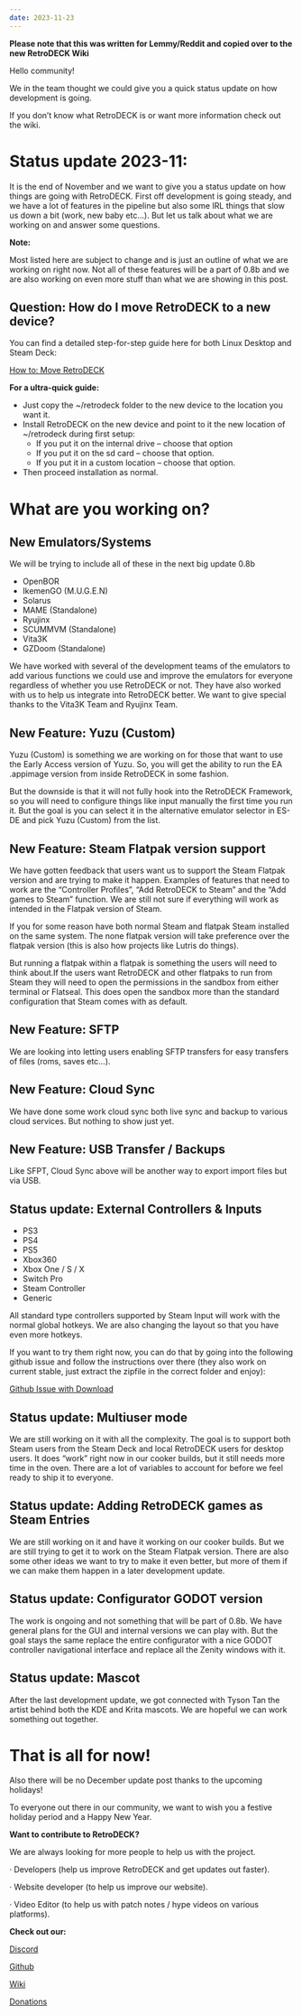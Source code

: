 ```yaml
---
date: 2023-11-23
---
```


**Please note that this was written for Lemmy/Reddit and copied over to the new RetroDECK Wiki**

Hello community!

We in the team thought we could give you a quick status update on how development is going.

If you don’t know what RetroDECK is or want more information check out the wiki.

# Status update 2023-11:

It is the end of November and we want to give you a status update on  how things are going with RetroDECK. First off development is going  steady, and we have a lot of features in the pipeline but also some IRL  things that slow us down a bit (work, new baby etc…). But let us talk  about what we are working on and answer some questions.

<!-- more -->

**Note:**

Most listed here are subject to change and is just an outline of what  we are working on right now. Not all of these features will be a part  of 0.8b and we are also working on even more stuff than what we are  showing in this post.

##

## Question: How do I move RetroDECK to a new device?

You can find a detailed step-for-step guide here for both Linux Desktop and Steam Deck:

[How to: Move RetroDECK](https://github.com/XargonWan/RetroDECK/wiki/How-to%3A-Move-RetroDECK-to-a-new-device)

**For a ultra-quick guide:**



* Just copy the \~/retrodeck folder to the new device to the location you want it.
* Install RetroDECK on the new device and point to it the new location of \~/retrodeck during first setup:
   * If you put it on the internal drive – choose that option
   * If you put it on the sd card – choose that option.
   * If you put it in a custom location – choose that option.
* Then proceed installation as normal.



# What are you working on?

## New Emulators/Systems

We will be trying to include all of these in the next big update 0.8b



* OpenBOR
* IkemenGO (M.U.G.E.N)
* Solarus
* MAME (Standalone)
* Ryujinx
* SCUMMVM (Standalone)
* Vita3K
* GZDoom (Standalone)

We have worked with several of the development teams of the emulators  to add various functions we could use and improve the emulators for  everyone regardless of whether you use RetroDECK or not. They have also  worked with us to help us integrate into RetroDECK better. We want to  give special thanks to the Vita3K Team and Ryujinx Team.

## New Feature: Yuzu (Custom)

Yuzu (Custom) is something we are working on for those that want to  use the Early Access version of Yuzu. So, you will get the ability to  run the EA .appimage version from inside RetroDECK in some fashion.

But the downside is that it will not fully hook into the RetroDECK  Framework, so you will need to configure things like input manually the  first time you run it.  But the goal is you can select it in the  alternative emulator selector in ES-DE and pick Yuzu (Custom) from the  list.

## New Feature: Steam Flatpak version support

We have gotten feedback that users want us to support the Steam  Flatpak version and are trying to make it happen. Examples of features  that need to work are the “Controller Profiles”, “Add RetroDECK to  Steam” and the “Add games to Steam” function. We are still not sure if  everything will work as intended in the Flatpak version of Steam.

If you for some reason have both normal Steam and flatpak Steam  installed on the same system. The none flatpak version will take  preference over the flatpak version (this is also how projects like  Lutris do things).

But running a flatpak within a flatpak is something the users will need to think about.If the users want RetroDECK and other flatpaks to run from Steam they  will need to open the permissions in the sandbox from either terminal or  Flatseal. This does open the sandbox more than the standard  configuration that Steam comes with as default.

## New Feature: SFTP

We are looking into letting users enabling SFTP transfers for easy transfers of files (roms, saves etc…).

## New Feature: Cloud Sync

We have done some work cloud sync both live sync and backup to various cloud services. But nothing to show just yet.

## New Feature: USB Transfer / Backups

Like SFPT, Cloud Sync above will be another way to export import files but via USB.

## Status update: External Controllers & Inputs



* PS3
* PS4
* PS5
* Xbox360
* Xbox One / S / X
* Switch Pro
* Steam Controller
* Generic

All standard type controllers supported by Steam Input will work with  the normal global hotkeys. We are also changing the layout so that you  have even more hotkeys.

If you want to try them right now, you can do that by going into the  following github issue and follow the instructions over there (they also  work on current stable, just extract the zipfile in the correct folder  and enjoy):

[Github Issue with Download](https://github.com/XargonWan/RetroDECK/issues/573)

## Status update: Multiuser mode

We are still working on it with all the complexity. The goal is to  support both Steam users from the Steam Deck and local RetroDECK users  for desktop users. It does “work” right now in our cooker builds, but it  still needs more time in the oven. There are a lot of variables to  account for before we feel ready to ship it to everyone.

## Status update: Adding RetroDECK games as Steam Entries

We are still working on it and have it working on our cooker builds.  But we are still trying to get it to work on the Steam Flatpak version.  There are also some other ideas we want to try to make it even better,  but more of them if we can make them happen in a later development  update.

## Status update: Configurator GODOT version

The work is ongoing and not something that will be part of 0.8b. We  have general plans for the GUI and internal versions we can play with.  But the goal stays the same replace the entire configurator with a nice  GODOT controller navigational interface and replace all the Zenity  windows with it.

## Status update: Mascot

After the last development update, we got connected with Tyson Tan  the artist behind both the KDE and Krita mascots. We are hopeful we can  work something out together.

# That is all for now!

Also there will be no December update post thanks to the upcoming holidays!

To everyone out there in our community, we want to wish you a festive holiday period and a Happy New Year.



**Want to contribute to RetroDECK?**

We are always looking for more people to help us with the project.

· Developers (help us improve RetroDECK and get updates out faster).

· Website developer (to help us improve our website).

· Video Editor (to help us with patch notes / hype videos on various platforms).



**Check out our:**

[Discord](https://discord.gg/Dz3szYsP8g)

[Github](https://github.com/XargonWan/RetroDECK)

[Wiki](https://github.com/XargonWan/RetroDECK/wiki)

[Donations](https://github.com/XargonWan/RetroDECK/wiki/Misc%3A-Donations-%26-Licenses)
